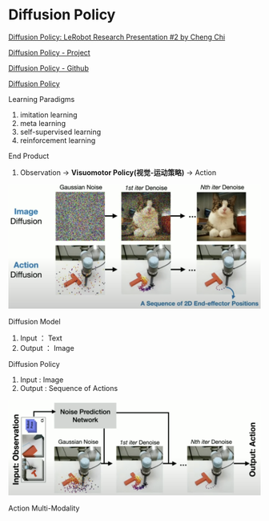 # Diffusion Policy

[Diffusion Policy: LeRobot Research Presentation #2 by Cheng Chi](https://www.youtube.com/watch?v=M03sZFfW-qU)

[Diffusion Policy - Project](https://diffusion-policy.cs.columbia.edu/#paper)

[Diffusion Policy - Github](https://github.com/real-stanford/diffusion_policy)

[Diffusion Policy]()



Learning Paradigms
1. imitation learning
2. meta learning
3. self-supervised learning
4. reinforcement learning

End Product
1. Observation -> **Visuomotor Policy(视觉-运动策略)** -> Action

<img src="Pics/dp001.png" width=650>

Diffusion Model
1. Input  ： Text
2. Output ： Image

Diffusion Policy
1. Input  : Image
2. Output : Sequence of Actions

<img src="Pics/dp002.png" width=650>

Action Multi-Modality







